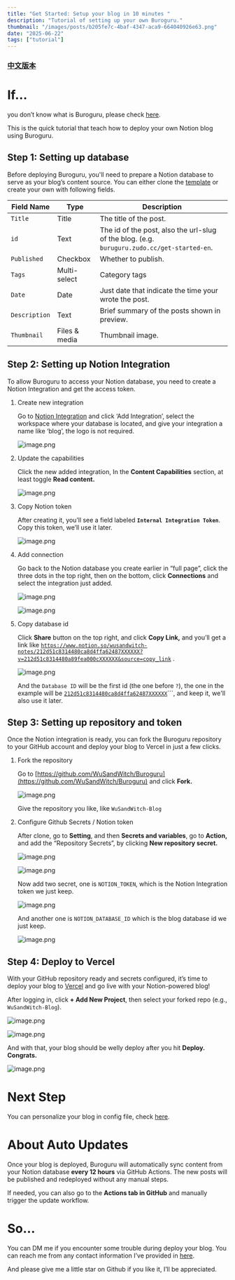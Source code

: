 ```yaml
---
title: "Get Started: Setup your blog in 10 minutes "
description: "Tutorial of setting up your own Buroguru."
thumbnail: "/images/posts/b205fe7c-4baf-4347-aca9-664040926e63.png"
date: "2025-06-22"
tags: ["tutorial"]
---
```


### [中文版本](https://buroguru.zudo.cc/posts/get-started-zh)


# If…


you don’t know what is Buroguru, please check [here](https://buroguru.zudo.cc/posts/intro).


This is the quick tutorial that teach how to deploy your own Notion blog using Buroguru.


## Step 1: Setting up database


Before deploying Buroguru, you'll need to prepare a Notion database to serve as your blog’s content source. You can either clone the [template](/21ad51c831448068b621f3b5def5dd2d?v=21ad51c8314480179bb6000cc439c73a) or create your own with following fields.


| Field Name    | Type          | Description                                                                                 |
| ------------- | ------------- | ------------------------------------------------------------------------------------------- |
| `Title`       | Title         | The title of the post.                                                                      |
| `id`          | Text          | The id of the post, also the url-slug of the blog. (e.g. `buruguru.zudo.cc/get-started-en`. |
| `Published`   | Checkbox      | Whether to publish.                                                                         |
| `Tags`        | Multi-select  | Category tags                                                                               |
| `Date`        | Date          | Just date that indicate the time your wrote the post.                                       |
| `Description` | Text          | Brief summary of the posts shown in preview.                                                |
| `Thumbnail`   | Files & media | Thumbnail image.                                                                            |


## Step 2: Setting up Notion Integration


To allow Buroguru to access your Notion database, you need to create a Notion Integration and get the access token.

1. Create new integration

	Go to [Notion Integration](https://www.notion.so/profile/integrations) and click ‘Add Integration’, select the workspace where your database is located, and give your integration a name like ‘blog’, the logo is not required.


	![image.png](/images/posts/15972478-2e1e-40a0-ab62-88c242b00e91.png)

2. Update the capabilities

	Click the new added integration, In the **Content Capabilities** section, at least toggle **Read content.**


	![image.png](/images/posts/98c28374-0e36-407d-8914-e6cf5c3eeb24.png)

3. Copy Notion token

	After creating it, you’ll see a field labeled **`Internal Integration Token`**. Copy this token, we’ll use it later.


	![image.png](/images/posts/8b026e71-cf53-4111-bfed-abd6b4fb0eb8.png)

4. Add connection

	Go back to the Notion database you create earlier in “full page”, click the three dots in the top right, then on the bottom, click **Connections** and select the integration just added.


	![image.png](/images/posts/71898152-5d3b-4812-917a-00589dfe7f00.png)


	![image.png](/images/posts/9221f2db-a592-4232-9704-ea63a7792974.png)

5. Copy database id

	Click **Share** button on the top right, and click **Copy Link,** and you’ll get a link like [`https://www.notion.so/wusandwitch-notes/212d51c8314480ca8d4ffa62487XXXXXX?v=212d51c8314480a89fea000cXXXXXX&source=copy_link`](https://www.notion.so/wusandwitch-notes/212d51c8314480ca8d4ffa624873e734?v=212d51c8314480a89fea000c43f4e73f) .


	![image.png](/images/posts/6546a5d8-567d-49e7-b40b-989398726ea6.png)


	And the `Database ID` will be the first id (the one before `?`), the one in the example will be  [`212d51c8314480ca8d4ffa62487XXXXXX`](https://www.notion.so/wusandwitch-notes/212d51c8314480ca8d4ffa624873e734?v=212d51c8314480a89fea000c43f4e73f)```, and keep it, we'll also use it later.


## Step 3: Setting up repository and token


Once the Notion integration is ready, you can fork the Buroguru repository to your GitHub account and deploy your blog to Vercel in just a few clicks.

1. Fork the repository

	Go to [https://github.com/WuSandWitch/Buroguru](https://github.com/WuSandWitch/Buroguru) and click **Fork.**


	![image.png](/images/posts/0f465123-649d-43bd-a9d5-08197c94cf2e.png)


	Give the repository you like, like `WuSandWitch-Blog`

2. Configure Github Secrets /  Notion token

	After clone, go to **Setting**, and then **Secrets and variables**, go to **Action,** and add the “Repository Secrets”, by clicking **New repository secret.**


	![image.png](/images/posts/470f2e9b-855b-4c61-98c7-292460949f25.png)


	![image.png](/images/posts/b1433895-545c-43d2-94ca-74d8d5ebfc5c.png)


	Now add two secret, one is `NOTION_TOKEN`, which is the Notion Integration token we just keep.


	![image.png](/images/posts/9959f563-06fe-49c5-af9d-527b740075bf.png)


	And another one is `NOTION_DATABASE_ID` which is the blog database id we just keep.


	![image.png](/images/posts/6c86cb3b-7da0-4a63-8d70-d25f1f66c329.png)


## Step 4: Deploy to Vercel


With your GitHub repository ready and secrets configured, it’s time to deploy your blog to [Vercel](https://vercel.com/) and go live with your Notion-powered blog!


After logging in, click **+ Add New Project**, then select your forked repo (e.g., `WuSandWitch-Blog`).


![image.png](/images/posts/ab89cdf5-1027-43c3-bbbc-8e609226b52a.png)


![image.png](/images/posts/1e5b150c-6558-4704-8ce0-bc05ef2d852f.png)


And with that, your blog should be welly deploy after you hit **Deploy. Congrats.**


![image.png](/images/posts/24fca5cd-94c7-40dd-abe1-146d193ea11a.png)


# Next Step


You can personalize your blog in config file, check [here](https://buroguru.zudo.cc/posts/config-guide-en).


# About Auto Updates


Once your blog is deployed, Buroguru will automatically sync content from your Notion database **every 12 hours** via GitHub Actions. The new posts will be published and redeployed without any manual steps.


If needed, you can also go to the **Actions tab in GitHub** and manually trigger the update workflow.


# So…


You can DM me if you encounter some trouble during deploy your blog. You can reach me from any contact information I’ve provided in [here](https://wusandwitch.zudo.cc/).


And please give me a little star on Github if you like it, I’ll be appreciated.

